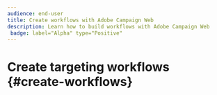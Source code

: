 ```yaml
---
audience: end-user
title: Create workflows with Adobe Campaign Web
description: Learn how to build workflows with Adobe Campaign Web
 badge: label="Alpha" type="Positive"
---
```

# Create targeting workflows {#create-workflows}


